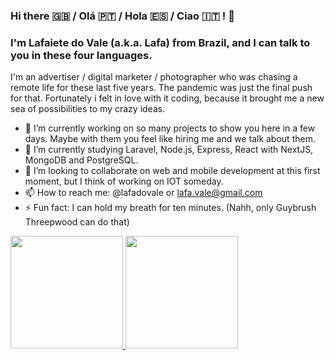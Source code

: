 ### Hi there 🇬🇧 / Olá :portugal: / Hola :es: / Ciao :it: ! :call_me_hand:
### I'm Lafaiete do Vale (a.k.a. Lafa) from Brazil, and I can talk to you in these four languages.

I'm an advertiser / digital marketer / photographer who was chasing a remote life for these last five years. The pandemic was just the final push for that.
Fortunately i felt in love with it coding, because it brought me a new sea of possibilities to my crazy ideas.

- 🔭 I’m currently working on so many projects to show you here in a few days. Maybe with them you feel like hiring me and we talk about them.
- 🌱 I’m currently studying Laravel, Node.js, Express, React with NextJS, MongoDB and PostgreSQL.
- 👯 I’m looking to collaborate on web and mobile development at this first moment, but I think of working on IOT someday.
- 📫 How to reach me: @lafadovale or lafa.vale@gmail.com
- ⚡ Fun fact: I can hold my breath for ten minutes. (Nahh, only Guybrush Threepwood can do that)
<div>
  <a href="https://github.com/rafaballerini">
  <img height="180em" src="https://github-readme-stats.vercel.app/api?username=lafadovale&show_icons=true&theme=omni&include_all_commits=true&count_private=true"/>
  <img height="180em" src="https://github-readme-stats.vercel.app/api/top-langs/?username=lafadovale&layout=compact&langs_count=7&theme=omni"/>
</div>
